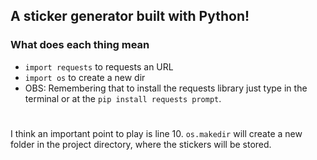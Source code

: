 ## A sticker generator built with Python!

### What does each thing mean

* `import requests` to requests an URL
* `import os` to create a new dir
*  OBS: Remembering that to install the requests library just type in the terminal or at the `pip install requests prompt`.

#

I think an important point to play is line 10. `os.makedir` will create a new folder in the project directory, where the stickers will be stored.
